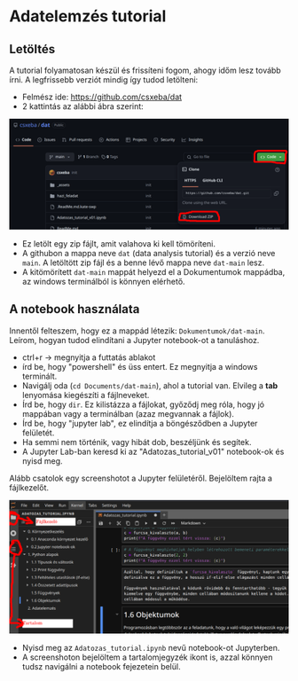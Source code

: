 # Adatelemzés tutorial

## Letöltés

A tutorial folyamatosan készül és frissíteni fogom, ahogy időm lesz tovább írni. A legfrissebb verziót mindig így tudod letölteni:

- Felmész ide: https://github.com/csxeba/dat
- 2 kattintás az alábbi ábra szerint:

![letoltes](https://github.com/csxeba/dat/blob/main/_assets/letoltes.png?raw=true)

- Ez letölt egy zip fájlt, amit valahova ki kell tömöríteni.
- A githubon a mappa neve `dat` (data analysis tutorial) és a verzió neve `main`. A letöltött zip fájl és a benne lévő mappa neve `dat-main` lesz.
- A kitömörített `dat-main` mappát helyezd el a Dokumentumok mappádba, az windows terminálból is könnyen elérhető.


## A notebook használata

Innentől felteszem, hogy ez a mappád létezik: `Dokumentumok/dat-main`. Leírom, hogyan tudod elindítani a Jupyter notebook-ot a tanuláshoz.

- ctrl+r -> megnyitja a futtatás ablakot
- írd be, hogy "powershell" és üss entert. Ez megnyitja a windows terminált.
- Navigálj oda (`cd Documents/dat-main`), ahol a tutorial van. Elvileg a **tab** lenyomása kiegészíti a fájlneveket.
- Írd be, hogy `dir`. Ez kilistázza a fájlokat, győződj meg róla, hogy jó mappában vagy a terminálban (azaz megvannak a fájlok).
- Írd be, hogy "jupyter lab", ez elindítja a böngésződben a Jupyter felületét.
- Ha semmi nem történik, vagy hibát dob, beszéljünk és segítek.
- A Jupyter Lab-ban keresd ki az "Adatozas_tutorial_v01" notebook-ok és nyisd meg.

Alább csatolok egy screenshotot a Jupyter felületéről. Bejelöltem rajta a fájlkezelőt.

![jupy_screenshot](https://github.com/csxeba/dat/blob/main/_assets/Jupyter_screenshot.png?raw=true)

- Nyisd meg az `Adatozas_tutorial.ipynb` nevű notebook-ot Jupyterben.
- A screenshoton bejelöltem a tartalomjegyzék ikont is, azzal könnyen tudsz navigálni a notebook fejezetein belül.
